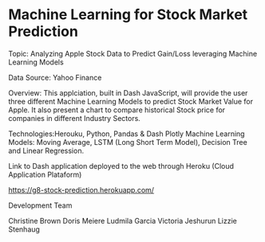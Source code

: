 # Machine Learning for Stock Market Prediction

Topic: Analyzing Apple Stock Data to Predict Gain/Loss leveraging Machine Learning Models

Data Source: Yahoo Finance

Overview: 
This applciation, built in Dash JavaScript, will provide the user three different Machine Learning Models to predict Stock Market Value for Apple. 
It also present a chart to compare historical Stock price for companies in different Industry Sectors. 

Technologies:Herouku, Python, Pandas & Dash Plotly 
Machine Learning Models: Moving Average, LSTM (Long Short Term Model), Decision Tree and Linear Regression. 

Link to Dash application deployed to the web through Heroku (Cloud Application Plataform) 

https://g8-stock-prediction.herokuapp.com/


Development Team

Christine Brown
Doris Meiere
Ludmila Garcia
Victoria Jeshurun
Lizzie Stenhaug

